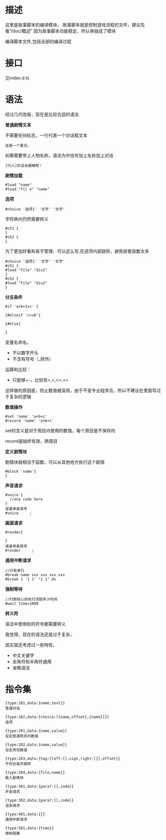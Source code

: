 # 描述
这里是故事脚本的编译模块，
故事脚本就是控制游戏流程的文件，建议先看“/doc/概述”
因为故事脚本功能稳定，所以单独成了模块

编译脚本文件,包括全部的编译过程
# 接口
见index.d.ts
# 语法
经过几代改版，现在是比较合适的语法

**普通剧情文本**

不需要任何标志，一行代表一个对话框文本

```
这是一个夏天。
```

如果需要带上人物名称，语法为中括号加上名称加上对话

```
[行人]你没长眼睛啊！
```

**剧情加载**

```
#load "name"
#load "fil e" "name"
```

**选项**

```
#choice '选项1' '文字' '文字'
```

字符串内仍然需要转义

```
#ch1 {
}
#ch2 {
}
```

为了更加好看和易于管理，可以这么写,在选项内部跳转，避免嵌套层数太多

````
#choice '选项1' '文字' '文字'
#ch1 {
#load "file" "dis1"
}
#ch2 {
#load "file" "dis2"
}
````

**分支条件**

```
#if 'a+b+1=c' {

}#elseif 'c>=0'{

}#else{

}
```

变量名命名，

+ 不以数字开头
+ 不含有符号（_除外）

运算和比较：

+ 只能够+-，比较有>,<,>=,<=

这样做的原因是，防止数值被滥用，由于不是专业程序员，所以不建议在里面写过于复杂的逻辑

**数值操作**

```
#set 'name' 'a+b+c'
#record 'name' 'a+b+c'
```

set的含义是对于周目内使用的数值，每个周目是不保存的

record是始终有效，跨周目

**定义剧情块**

剧情块就相当于函数，可以从其他地方执行这个剧情

```
#block 'name'{
}
```

**声音请求**
```
#voice {
  //any code here
}
或者单条简写
#voice     ;
```
**画面请求**
```
#render{

}
或者单条简写
#render     ;
```
**通用中断请求**
````
//只有单行
#break name xxx xxx xxx xxx
#break 1 '1 1' "1 1" ds
````
**强制等待**
```
//打断核心的执行流程多少时间
#wait time=1000
```
**转义符**

语法中使用到的符号都需要转义

我觉得，现在的语法还是过于复杂，

其实我还考虑过一些特性，

+ 中文关键字
+ 全角符和半角符通用
+ 省略语法

# 指令集
```
{type:101,data:{name,text}}
普通对话

{type:102,data:{choice:[{name,offset},{name}]}}
选项

{type:201,data:{name,value}}
设定普通周目内数值

{type:202,data:{name,value}}
设定周目数值

{type:203,data:{tag:{left:[],sign,right:[]},offset}}
不符合条件跳转

{type:204,data:{file,name}}
载入剧情块

{type:301,data:{para?:[],code}}
声音请求

{type:302,data:{para?:[],code}}
渲染请求

{type:401,data:{}}
通用中断请求

{type:501,data:{time}}
强制阻塞
```